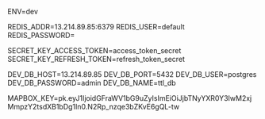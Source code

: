 ENV=dev

REDIS_ADDR=13.214.89.85:6379
REDIS_USER=default  
REDIS_PASSWORD=

SECRET_KEY_ACCESS_TOKEN=access_token_secret
SECRET_KEY_REFRESH_TOKEN=refresh_token_secret

DEV_DB_HOST=13.214.89.85
DEV_DB_PORT=5432
DEV_DB_USER=postgres
DEV_DB_PASSWORD=admin
DEV_DB_NAME=ttl_db

MAPBOX_KEY=pk.eyJ1IjoidGFraWV1bG9uZyIsImEiOiJjbTNyYXR0Y3IwM2xjMmpzY2tsdXB1bDg1In0.N2Rp_nzqe3bZKvE6gQL-tw
